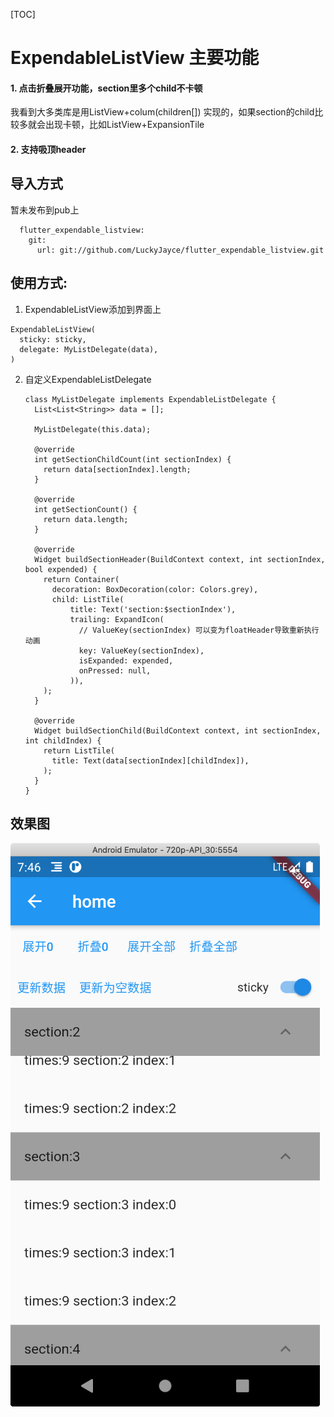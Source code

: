 [TOC]

# ExpendableListView 主要功能

#### 1. 点击折叠展开功能，section里多个child不卡顿

我看到大多类库是用ListView+colum(children[]) 实现的，如果section的child比较多就会出现卡顿，比如ListView+ExpansionTile

#### 2. 支持吸顶header

## 导入方式

暂未发布到pub上

	  flutter_expendable_listview:
	    git:
	      url: git://github.com/LuckyJayce/flutter_expendable_listview.git

## 使用方式:

1. ExpendableListView添加到界面上

  ```
  ExpendableListView(
    sticky: sticky,
    delegate: MyListDelegate(data),
  )
  ```

2. 自定义ExpendableListDelegate

	
	
	```
	class MyListDelegate implements ExpendableListDelegate {
	  List<List<String>> data = [];
	
	  MyListDelegate(this.data);
	
	  @override
	  int getSectionChildCount(int sectionIndex) {
	    return data[sectionIndex].length;
	  }
	
	  @override
	  int getSectionCount() {
	    return data.length;
	  }
	
	  @override
	  Widget buildSectionHeader(BuildContext context, int sectionIndex, bool expended) {
	    return Container(
	      decoration: BoxDecoration(color: Colors.grey),
	      child: ListTile(
	          title: Text('section:$sectionIndex'),
	          trailing: ExpandIcon(
	            // ValueKey(sectionIndex) 可以变为floatHeader导致重新执行动画
	            key: ValueKey(sectionIndex),
	            isExpanded: expended,
	            onPressed: null,
	          )),
	    );
	  }
	
	  @override
	  Widget buildSectionChild(BuildContext context, int sectionIndex, int childIndex) {
	    return ListTile(
	      title: Text(data[sectionIndex][childIndex]),
	    );
	  }
	}
	```

## 效果图 ##    

![example](arts/example.png)